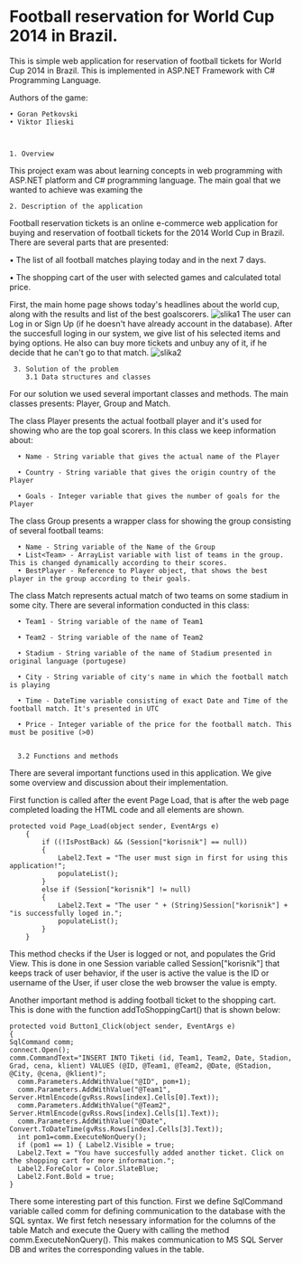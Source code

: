 Football reservation for World Cup 2014 in Brazil.
===================

This is simple web application for reservation of football tickets for World Cup 2014 in Brazil. This is implemented in ASP.NET Framework with C# Programming Language.

Authors of the game:

    • Goran Petkovski
    • Viktor Ilieski



    1. Overview

This project exam was about learning concepts in web programming with ASP.NET platform and C# programming language. The main goal that we wanted to achieve was examing the 


    2. Description of the application

Football reservation tickets is an online e-commerce web application for buying and reservation of football tickets for the 2014 World Cup in Brazil. There are several parts that are presented:

• The list of all football matches playing today and in the next 7 days.

• The shopping cart of the user with selected games and calculated total price.

First, the main home page shows today's headlines about the world cup, along with the results and list of the best goalscorers.
![slika1](https://cloud.githubusercontent.com/assets/6113453/6195802/dc022b6c-b3d1-11e4-87b4-064b6f1821a8.png)
The user can Log in or Sign Up (if he doesn't have already account in the database). After the succesfull loging in our system, we give list of his selected items and bying options. He also can buy more tickets and unbuy any of it, if he decide that he can't go to that match.
![slika2](https://cloud.githubusercontent.com/assets/6113453/6195806/e8e23f8e-b3d1-11e4-83ff-1a124130f103.png)


     3. Solution of the problem
        3.1 Data structures and classes

For our solution we used several important classes and methods. The main classes presents: Player, Group and Match.

The class Player presents the actual football player and it's used for showing who are the top goal scorers. In this class we keep information about:

      • Name - String variable that gives the actual name of the Player
      
      • Country - String variable that gives the origin country of the Player
      
      • Goals - Integer variable that gives the number of goals for the Player

The class Group presents a wrapper class for showing the group consisting of several football teams:

      • Name - String variable of the Name of the Group 
      • List<Team> - ArrayList variable with list of teams in the group. This is changed dynamically according to their scores.
      • BestPlayer - Reference to Player object, that shows the best player in the group according to their goals.

The class Match represents actual match of two teams on some stadium in some city. There are several information conducted in this class:

      • Team1 - String variable of the name of Team1
      
      • Team2 - String variable of the name of Team2
      
      • Stadium - String variable of the name of Stadium presented in original language (portugese)
      
      • City - String variable of city's name in which the football match is playing
      
      • Time - DateTime variable consisting of exact Date and Time of the football match. It's presented in UTC
      
      • Price - Integer variable of the price for the football match. This must be positive (>0)


      3.2 Functions and methods

There are several important functions used in this application. We give some overview and discussion about their implementation.

First function is called after the event Page Load, that is after the web page completed loading the HTML code and all elements are shown. 

    protected void Page_Load(object sender, EventArgs e)
        {
            if ((!IsPostBack) && (Session["korisnik"] == null))
            {
                Label2.Text = "The user must sign in first for using this application!";
                populateList();
            }
            else if (Session["korisnik"] != null)
            {
                Label2.Text = "The user " + (String)Session["korisnik"] + "is successfully loged in.";
                populateList();
            }
        }

This method checks if the User is logged or not, and populates the Grid View. This is done in one Session variable called Session["korisnik"] that keeps track of user behavior, if the user is active the value is the ID or username of the User, if user close the web browser the value is empty.

Another important method is adding football ticket to the shopping cart. This is done with the function addToShoppingCart() that is shown below:

    protected void Button1_Click(object sender, EventArgs e)
    {
    SqlCommand comm;
    connect.Open();
    comm.CommandText="INSERT INTO Tiketi (id, Team1, Team2, Date, Stadion, Grad, cena, klient) VALUES (@ID, @Team1, @Team2, @Date, @Stadion, @City, @cena, @klient)";
      comm.Parameters.AddWithValue("@ID", pom+1); 
      comm.Parameters.AddWithValue("@Team1", Server.HtmlEncode(gvRss.Rows[index].Cells[0].Text));
      comm.Parameters.AddWithValue("@Team2", Server.HtmlEncode(gvRss.Rows[index].Cells[1].Text));
      comm.Parameters.AddWithValue("@Date", Convert.ToDateTime(gvRss.Rows[index].Cells[3].Text));
      int pom1=comm.ExecuteNonQuery();
      if (pom1 == 1) { Label2.Visible = true;
      Label2.Text = "You have succesfully added another ticket. Click on the shopping cart for more information.";
      Label2.ForeColor = Color.SlateBlue;
      Label2.Font.Bold = true;
    }

There some interesting part of this function. First we define SqlCommand variable called comm for defining communication to the database with the SQL syntax. We first fetch nesessary information for the columns of the table Match and execute the Query with calling the method comm.ExecuteNonQuery(). This makes communication to MS SQL Server DB and writes the corresponding values in the table.
